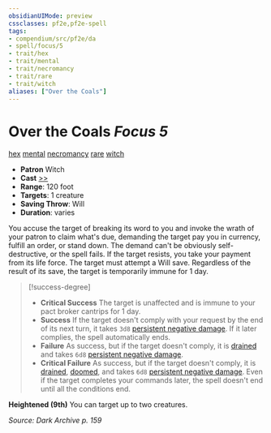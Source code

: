 ```yaml
---
obsidianUIMode: preview
cssclasses: pf2e,pf2e-spell
tags:
- compendium/src/pf2e/da
- spell/focus/5
- trait/hex
- trait/mental
- trait/necromancy
- trait/rare
- trait/witch
aliases: ["Over the Coals"]
---
```

# Over the Coals *Focus 5*   
[hex](rules/traits/hex-apg.md "Hex Combat Trait")  [mental](rules/traits/mental.md "Mental Effect Trait")  [necromancy](rules/traits/necromancy.md "Necromancy School Trait")  [rare](rules/traits/rare.md "Rare Rarity Trait")  [witch](rules/traits/witch-apg.md "Witch Class Trait")  

- **Patron** Witch
- **Cast** [>>](rules/core-rulebook/chapter-9-playing-the-game.md#Actions "Two-Action") 
- **Range**: 120 foot
- **Targets**: 1 creature
- **Saving Throw**: Will
- **Duration**: varies

You accuse the target of breaking its word to you and invoke the wrath of your patron to claim what's due, demanding the target pay you in currency, fulfill an order, or stand down. The demand can't be obviously self-destructive, or the spell fails. If the target resists, you take your payment from its life force. The target must attempt a Will save. Regardless of the result of its save, the target is temporarily immune for 1 day.

> [!success-degree] 
> - **Critical Success** The target is unaffected and is immune to your pact broker cantrips for 1 day.
> - **Success** If the target doesn't comply with your request by the end of its next turn, it takes `3d8` [persistent negative damage](rules/conditions.md#Persistent%20Damage). If it later complies, the spell automatically ends.
> - **Failure** As success, but if the target doesn't comply, it is [drained](rules/conditions.md#Drained) and takes `6d8` [persistent negative damage](rules/conditions.md#Persistent%20Damage).
> - **Critical Failure** As success, but if the target doesn't comply, it is [drained](rules/conditions.md#Drained), [doomed](rules/conditions.md#Doomed), and takes `6d8` [persistent negative damage](rules/conditions.md#Persistent%20Damage). Even if the target completes your commands later, the spell doesn't end until all the conditions end.

**Heightened (9th)** You can target up to two creatures.

*Source: Dark Archive p. 159*